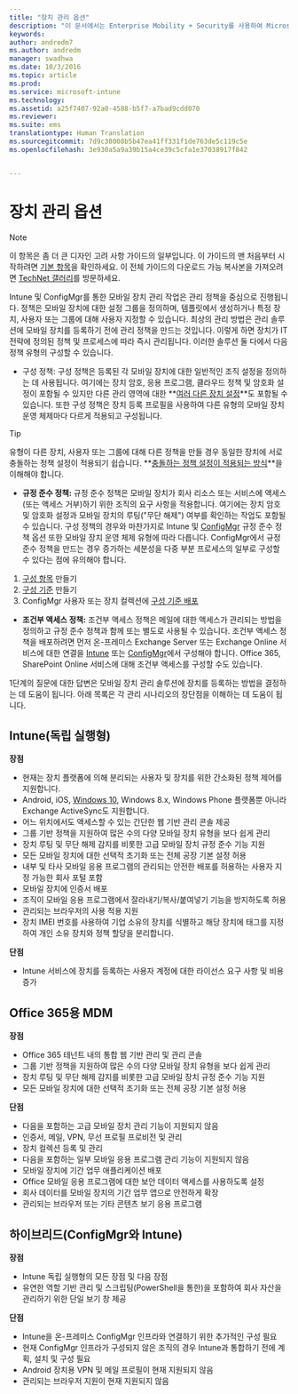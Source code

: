 ```yaml
---
title: "장치 관리 옵션"
description: "이 문서에서는 Enterprise Mobility + Security를 사용하여 Microsoft 모바일 장치 관리 솔루션을 계획하고 디자인할 때 필요한 장치 관리 옵션에 대한 지침을 제공합니다."
keywords: 
author: andredm7
ms.author: andredm
manager: swadhwa
ms.date: 10/3/2016
ms.topic: article
ms.prod: 
ms.service: microsoft-intune
ms.technology: 
ms.assetid: a25f7407-92a0-4588-b5f7-a7bad9cdd070
ms.reviewer: 
ms.suite: ems
translationtype: Human Translation
ms.sourcegitcommit: 7d9c38008b5b47ea41ff331f1de763de5c119c5e
ms.openlocfilehash: 3e930a5a9a39b15a4ce39c5cfa1e37038917f842


---
```


# <a name="device-management-options"></a>장치 관리 옵션

>[!NOTE]
>이 항목은 좀 더 큰 디자인 고려 사항 가이드의 일부입니다. 이 가이드의 맨 처음부터 시작하려면 [기본 항목](mdm-design-considerations-guide.md)을 확인하세요. 이 전체 가이드의 다운로드 가능 복사본을 가져오려면 [TechNet 갤러리](https://gallery.technet.microsoft.com/Mobile-Device-Management-7d401582)를 방문하세요.

Intune 및 ConfigMgr를 통한 모바일 장치 관리 작업은 관리 정책을 중심으로 진행됩니다. 정책은 모바일 장치에 대한 설정 그룹을 정의하며, 템플릿에서 생성하거나 특정 장치, 사용자 또는 그룹에 대해 사용자 지정할 수 있습니다. 최상의 관리 방법은 관리 솔루션에 모바일 장치를 등록하기 전에 관리 정책을 만드는 것입니다. 이렇게 하면 장치가 IT 전략에 정의된 정책 및 프로세스에 따라 즉시 관리됩니다. 이러한 솔루션 둘 다에서 다음 정책 유형의 구성할 수 있습니다.

- 구성 정책: 구성 정책은 등록된 각 모바일 장치에 대한 일반적인 조직 설정을 정의하는 데 사용됩니다. 여기에는 장치 암호, 응용 프로그램, 클라우드 정책 및 암호화 설정이 포함될 수 있지만 다른 관리 영역에 대한 **[여러 다른 장치 설정](https://technet.microsoft.com/library/dn743712.aspx)**도 포함될 수 있습니다. 또한 구성 정책은 장치 등록 프로필을 사용하여 다른 유형의 모바일 장치 운영 체제마다 다르게 적용되고 구성됩니다.

>[!TIP]
>유형이 다른 장치, 사용자 또는 그룹에 대해 다른 정책을 만들 경우 동일한 장치에 서로 충돌하는 정책 설정이 적용되기 쉽습니다. **[충돌하는 정책 설정이 적용되는 방식](https://technet.microsoft.com/library/dn743712.aspx)**을 이해해야 합니다.

- **규정 준수 정책:** 규정 준수 정책은 모바일 장치가 회사 리소스 또는 서비스에 액세스(또는 액세스 거부)하기 위한 조직의 요구 사항을 적용합니다. 여기에는 장치 암호 및 암호화 설정과 모바일 장치의 루팅("무단 해제") 여부를 확인하는 작업도 포함될 수 있습니다. 구성 정책의 경우와 마찬가지로 Intune 및 [ConfigMgr](https://technet.microsoft.com/library/dn376523.aspx) 규정 준수 정책 옵션 또한 모바일 장치 운영 체제 유형에 따라 다릅니다. ConfigMgr에서 규정 준수 정책을 만드는 경우 증가하는 세분성을 다중 부분 프로세스의 일부로 구성할 수 있다는 점에 유의해야 합니다.

 1. [구성 항목](https://technet.microsoft.com/library/gg712331.aspx?WT.mc_id=Blog_EntMob_Showcase_PCIT) 만들기
 2. [구성 기준](https://technet.microsoft.com/library/gg712268.aspx?WT.mc_id=Blog_EntMob_Showcase_PCIT) 만들기
 3. ConfigMgr 사용자 또는 장치 컬렉션에 [구성 기준 배포](https://technet.microsoft.com/library/hh219289.aspx?WT.mc_id=Blog_EntMob_Showcase_PCIT)

- **조건부 액세스 정책:** 조건부 액세스 정책은 메일에 대한 액세스가 관리되는 방법을 정의하고 규정 준수 정책과 함께 또는 별도로 사용될 수 있습니다. 조건부 액세스 정책을 배포하려면 먼저 온-프레미스 Exchange Server 또는 Exchange Online 서비스에 대한 연결을 [Intune](/Intune/deploy-use/restrict-access-to-email-and-o365-services-with-microsoft-intune) 또는 [ConfigMgr](https://technet.microsoft.com/library/dn919655.aspx)에서 구성해야 합니다. Office 365, SharePoint Online 서비스에 대해 조건부 액세스를 구성할 수도 있습니다.

1단계의 질문에 대한 답변은 모바일 장치 관리 솔루션에 장치를 등록하는 방법을 결정하는 데 도움이 됩니다. 아래 목록은 각 관리 시나리오의 장단점을 이해하는 데 도움이 됩니다.

## <a name="intune-standalone"></a>Intune(독립 실행형)

**장점**

- 현재는 장치 플랫폼에 의해 분리되는 사용자 및 장치를 위한 간소화된 정책 제어를 지원합니다.
- Android, iOS, [Windows 10](https://technet.microsoft.com/library/mt147406.aspx), Windows 8.x, Windows Phone 플랫폼뿐 아니라 Exchange ActiveSync도 지원합니다.
- 어느 위치에서도 액세스할 수 있는 간단한 웹 기반 관리 콘솔 제공
- 그룹 기반 정책을 지원하여 많은 수의 다양 모바일 장치 유형을 보다 쉽게 관리
- 장치 루팅 및 무단 해제 감지를 비롯한 고급 모바일 장치 규정 준수 기능 지원
- 모든 모바일 장치에 대한 선택적 초기화 또는 전체 공장 기본 설정 허용
- 내부 및 타사 모바일 응용 프로그램의 관리되는 안전한 배포를 허용하는 사용자 지정 가능한 회사 포털 포함
- 모바일 장치에 인증서 배포
- 조직이 모바일 응용 프로그램에서 잘라내기/복사/붙여넣기 기능을 방지하도록 허용
- 관리되는 브라우저의 사용 적용 지원
- 장치 IMEI 번호를 사용하여 기업 소유의 장치를 식별하고 해당 장치에 태그를 지정하여 개인 소유 장치와 정책 할당을 분리합니다.

**단점**

- Intune 서비스에 장치를 등록하는 사용자 계정에 대한 라이선스 요구 사항 및 비용 증가

## <a name="mdm-for-office-365"></a>Office 365용 MDM

**장점**

- Office 365 테넌트 내의 통합 웹 기반 관리 및 관리 콘솔
- 그룹 기반 정책을 지원하여 많은 수의 다양 모바일 장치 유형을 보다 쉽게 관리
- 장치 루팅 및 무단 해제 감지를 비롯한 고급 모바일 장치 규정 준수 기능 지원
- 모든 모바일 장치에 대한 선택적 초기화 또는 전체 공장 기본 설정 허용

**단점**

- 다음을 포함하는 고급 모바일 장치 관리 기능이 지원되지 않음
 - 인증서, 메일, VPN, 무선 프로필 프로비전 및 관리
 - 장치 컬렉션 등록 및 관리
- 다음을 포함하는 일부 모바일 응용 프로그램 관리 기능이 지원되지 않음
 - 모바일 장치에 기간 업무 애플리케이션 배포
 - Office 모바일 응용 프로그램에 대한 보안 데이터 액세스를 사용하도록 설정
 - 회사 데이터를 모바일 장치의 기간 업무 앱으로 안전하게 확장
 - 관리되는 브라우저 또는 기타 콘텐츠 보기 응용 프로그램

## <a name="hybrid-intune-with-configmgr"></a>하이브리드(ConfigMgr와 Intune)

**장점**

- Intune 독립 실행형의 모든 장점 및 다음 장점
 - 유연한 역할 기반 관리 및 스크립팅(PowerShell을 통한)을 포함하여 회사 자산을 관리하기 위한 단일 보기 창 제공

**단점**

- Intune을 온-프레미스 ConfigMgr 인프라와 연결하기 위한 추가적인 구성 필요
- 현재 ConfigMgr 인프라가 구성되지 않은 조직의 경우 Intune과 통합하기 전에 계획, 설치 및 구성 필요
- Android 장치용 VPN 및 메일 프로필이 현재 지원되지 않음
- 관리되는 브라우저 지원이 현재 지원되지 않음



<!--HONumber=Nov16_HO4-->


